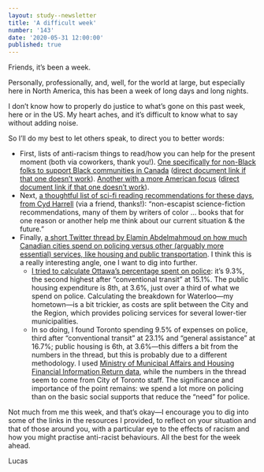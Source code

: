 ```yaml
---
layout: study--newsletter
title: 'A difficult week'
number: '143'
date: '2020-05-31 12:00:00'
published: true
---
```


Friends, it’s been a week.

Personally, professionally, and, well, for the world at large, but especially here in North America, this has been a week of long days and long nights.

I don’t know how to properly do justice to what’s gone on this past week, here or in the US. My heart aches, and it’s difficult to know what to say without adding noise.

So I’ll do my best to let others speak, to direct you to better words:

- First, lists of anti-racism things to read/how you can help for the present moment (both via coworkers, thank you!). [One specifically for non-Black folks to support Black communities in Canada](https://tinyurl.com/supportBlackcommunitiesCanada) ([direct document link if that one doesn’t work](https://docs.google.com/document/d/1rvVbCG-7ubJDBISQGy02fQjFmUm2gWHJ08x1nDwoTcc/edit)). [Another with a more American focus](https://bit.ly/ANTIRACISMRESOURCES) ([direct document link if that one doesn’t work](https://docs.google.com/document/u/0/d/1BRlF2_zhNe86SGgHa6-VlBO-QgirITwCTugSfKie5Fs/mobilebasic)).
- Next, [a thoughtful list of sci-fi reading recommendations for these days, from Cyd Harrell](https://twitter.com/cydharrell/status/1266411925841174530) (via a friend, thanks!): “non-escapist science-fiction recommendations, many of them by writers of color … books that for one reason or another help me think about our current situation & the future.”
- Finally, [a short Twitter thread by Elamin Abdelmahmoud on how much Canadian cities spend on policing versus other (arguably more essential) services, like housing and public transportation](https://twitter.com/elamin88/status/1266724692137738241). I think this is a really interesting angle, one I want to dig into further.
	- [I tried to calculate Ottawa’s percentage spent on police](https://github.com/lchski/ongov-fir-analysis/blob/master/analysis/misc.R): it’s 9.3%, the second highest after “conventional transit” at 15.1%. The public housing expenditure is 8th, at 3.6%, just over a third of what we spend on police. Calculating the breakdown for Waterloo—my hometown—is a bit trickier, as costs are split between the City and the Region, which provides policing services for several lower-tier municipalities.
	- In so doing, I found Toronto spending 9.5% of expenses on police, third after “conventional transit” at 23.1% and “general assistance” at 16.7%; public housing is 6th, at 3.6%—this differs a bit from the numbers in the thread, but this is probably due to a different methodology. I used [Ministry of Municipal Affairs and Housing Financial Information Return data](https://efis.fma.csc.gov.on.ca/fir/Welcome.htm), while the numbers in the thread seem to come from City of Toronto staff. The significance and importance of the point remains: we spend a lot more on policing than on the basic social supports that reduce the “need” for police.

Not much from me this week, and that’s okay—I encourage you to dig into some of the links in the resources I provided, to reflect on your situation and that of those around you, with a particular eye to the effects of racism and how you might practise anti-racist behaviours. All the best for the week ahead.

Lucas